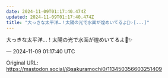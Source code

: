 ```yaml
---
date: 2024-11-09T01:17:40.474Z
updated: 2024-11-09T01:17:40.474Z
title: "大っきな太平洋…！太陽の光で水面が煌めいてるよ🌊✨️[...]"
---
```


<p>大っきな太平洋…！太陽の光で水面が煌めいてるよ🌊✨️</p>

&mdash; 2024-11-09 01:17:40 UTC

Original URL: https://mastodon.social/@sakuramochi0/113450356603251409
